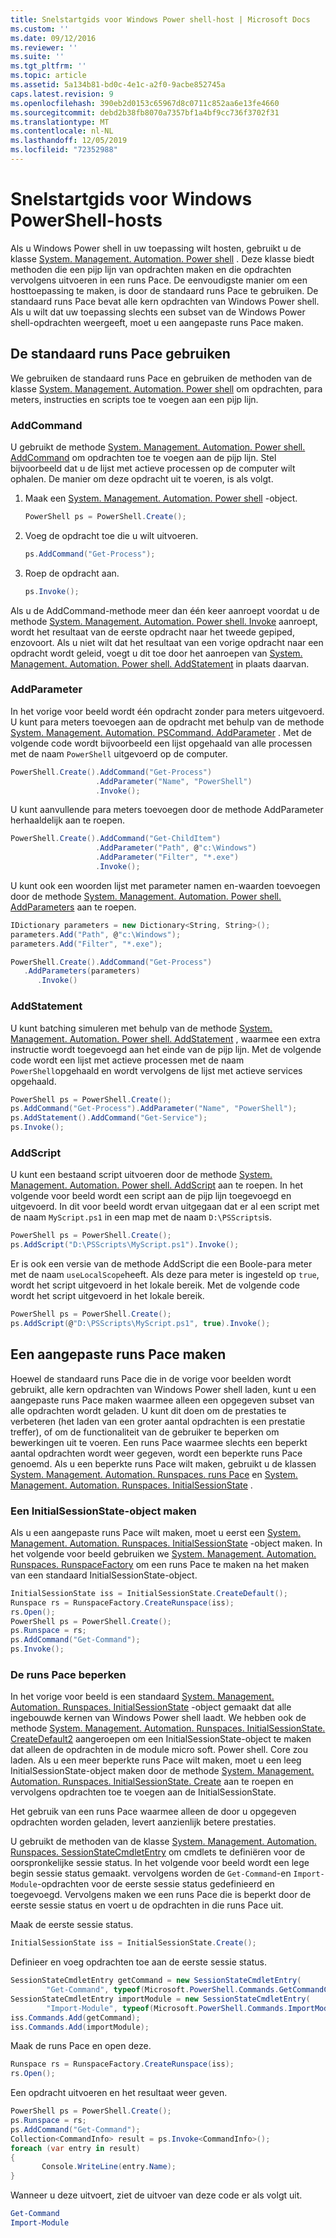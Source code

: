 ```yaml
---
title: Snelstartgids voor Windows Power shell-host | Microsoft Docs
ms.custom: ''
ms.date: 09/12/2016
ms.reviewer: ''
ms.suite: ''
ms.tgt_pltfrm: ''
ms.topic: article
ms.assetid: 5a134b81-bd0c-4e1c-a2f0-9acbe852745a
caps.latest.revision: 9
ms.openlocfilehash: 390eb2d0153c65967d8c0711c852aa6e13fe4660
ms.sourcegitcommit: debd2b38fb8070a7357bf1a4bf9cc736f3702f31
ms.translationtype: MT
ms.contentlocale: nl-NL
ms.lasthandoff: 12/05/2019
ms.locfileid: "72352988"
---
```

# <a name="windows-powershell-host-quickstart"></a>Snelstartgids voor Windows PowerShell-hosts

Als u Windows Power shell in uw toepassing wilt hosten, gebruikt u de klasse [System. Management. Automation. Power shell](/dotnet/api/System.Management.Automation.PowerShell) .
Deze klasse biedt methoden die een pijp lijn van opdrachten maken en die opdrachten vervolgens uitvoeren in een runs Pace.
De eenvoudigste manier om een hosttoepassing te maken, is door de standaard runs Pace te gebruiken.
De standaard runs Pace bevat alle kern opdrachten van Windows Power shell.
Als u wilt dat uw toepassing slechts een subset van de Windows Power shell-opdrachten weergeeft, moet u een aangepaste runs Pace maken.

## <a name="using-the-default-runspace"></a>De standaard runs Pace gebruiken

We gebruiken de standaard runs Pace en gebruiken de methoden van de klasse [System. Management. Automation. Power shell](/dotnet/api/System.Management.Automation.PowerShell) om opdrachten, para meters, instructies en scripts toe te voegen aan een pijp lijn.

### <a name="addcommand"></a>AddCommand

U gebruikt de methode [System. Management. Automation. Power shell. AddCommand](/dotnet/api/System.Management.Automation.PowerShell.AddCommand) om opdrachten toe te voegen aan de pijp lijn.
Stel bijvoorbeeld dat u de lijst met actieve processen op de computer wilt ophalen.
De manier om deze opdracht uit te voeren, is als volgt.

1. Maak een [System. Management. Automation. Power shell](/dotnet/api/System.Management.Automation.PowerShell) -object.

   ```csharp
   PowerShell ps = PowerShell.Create();
   ```

2. Voeg de opdracht toe die u wilt uitvoeren.

   ```csharp
   ps.AddCommand("Get-Process");
   ```

3. Roep de opdracht aan.

   ```csharp
   ps.Invoke();
   ```

Als u de AddCommand-methode meer dan één keer aanroept voordat u de methode [System. Management. Automation. Power shell. Invoke](/dotnet/api/System.Management.Automation.PowerShell.Invoke) aanroept, wordt het resultaat van de eerste opdracht naar het tweede gepiped, enzovoort.
Als u niet wilt dat het resultaat van een vorige opdracht naar een opdracht wordt geleid, voegt u dit toe door het aanroepen van [System. Management. Automation. Power shell. AddStatement](/dotnet/api/System.Management.Automation.PowerShell.AddStatement) in plaats daarvan.

### <a name="addparameter"></a>AddParameter

In het vorige voor beeld wordt één opdracht zonder para meters uitgevoerd.
U kunt para meters toevoegen aan de opdracht met behulp van de methode [System. Management. Automation. PSCommand. AddParameter](/dotnet/api/System.Management.Automation.PSCommand.AddParameter) .
Met de volgende code wordt bijvoorbeeld een lijst opgehaald van alle processen met de naam `PowerShell` uitgevoerd op de computer.

```csharp
PowerShell.Create().AddCommand("Get-Process")
                   .AddParameter("Name", "PowerShell")
                   .Invoke();
```

U kunt aanvullende para meters toevoegen door de methode AddParameter herhaaldelijk aan te roepen.

```csharp                   
PowerShell.Create().AddCommand("Get-ChildItem")
                   .AddParameter("Path", @"c:\Windows")
                   .AddParameter("Filter", "*.exe")
                   .Invoke();
```

U kunt ook een woorden lijst met parameter namen en-waarden toevoegen door de methode [System. Management. Automation. Power shell. AddParameters](/dotnet/api/System.Management.Automation.PowerShell.AddParameters) aan te roepen.

```csharp
IDictionary parameters = new Dictionary<String, String>();
parameters.Add("Path", @"c:\Windows");
parameters.Add("Filter", "*.exe");

PowerShell.Create().AddCommand("Get-Process")
   .AddParameters(parameters)
      .Invoke()

```

### <a name="addstatement"></a>AddStatement

U kunt batching simuleren met behulp van de methode [System. Management. Automation. Power shell. AddStatement](/dotnet/api/System.Management.Automation.PowerShell.AddStatement) , waarmee een extra instructie wordt toegevoegd aan het einde van de pijp lijn.
Met de volgende code wordt een lijst met actieve processen met de naam `PowerShell`opgehaald en wordt vervolgens de lijst met actieve services opgehaald.

```csharp
PowerShell ps = PowerShell.Create();
ps.AddCommand("Get-Process").AddParameter("Name", "PowerShell");
ps.AddStatement().AddCommand("Get-Service");
ps.Invoke();
```

### <a name="addscript"></a>AddScript

U kunt een bestaand script uitvoeren door de methode [System. Management. Automation. Power shell. AddScript](/dotnet/api/System.Management.Automation.PowerShell.AddScript) aan te roepen.
In het volgende voor beeld wordt een script aan de pijp lijn toegevoegd en uitgevoerd.
In dit voor beeld wordt ervan uitgegaan dat er al een script met de naam `MyScript.ps1` in een map met de naam `D:\PSScripts`is.

```csharp
PowerShell ps = PowerShell.Create();
ps.AddScript("D:\PSScripts\MyScript.ps1").Invoke();
```

Er is ook een versie van de methode AddScript die een Boole-para meter met de naam `useLocalScope`heeft.
Als deze para meter is ingesteld op `true`, wordt het script uitgevoerd in het lokale bereik.
Met de volgende code wordt het script uitgevoerd in het lokale bereik.

```csharp
PowerShell ps = PowerShell.Create();
ps.AddScript(@"D:\PSScripts\MyScript.ps1", true).Invoke();
```

## <a name="creating-a-custom-runspace"></a>Een aangepaste runs Pace maken

Hoewel de standaard runs Pace die in de vorige voor beelden wordt gebruikt, alle kern opdrachten van Windows Power shell laden, kunt u een aangepaste runs Pace maken waarmee alleen een opgegeven subset van alle opdrachten wordt geladen.
U kunt dit doen om de prestaties te verbeteren (het laden van een groter aantal opdrachten is een prestatie treffer), of om de functionaliteit van de gebruiker te beperken om bewerkingen uit te voeren.
Een runs Pace waarmee slechts een beperkt aantal opdrachten wordt weer gegeven, wordt een beperkte runs Pace genoemd.
Als u een beperkte runs Pace wilt maken, gebruikt u de klassen [System. Management. Automation. Runspaces. runs Pace](/dotnet/api/System.Management.Automation.Runspaces.Runspace) en [System. Management. Automation. Runspaces. InitialSessionState](/dotnet/api/System.Management.Automation.Runspaces.InitialSessionState) .

### <a name="creating-an-initialsessionstate-object"></a>Een InitialSessionState-object maken

Als u een aangepaste runs Pace wilt maken, moet u eerst een [System. Management. Automation. Runspaces. InitialSessionState](/dotnet/api/System.Management.Automation.Runspaces.InitialSessionState) -object maken.
In het volgende voor beeld gebruiken we [System. Management. Automation. Runspaces. RunspaceFactory](/dotnet/api/System.Management.Automation.Runspaces.RunspaceFactory) om een runs Pace te maken na het maken van een standaard InitialSessionState-object.

```csharp
InitialSessionState iss = InitialSessionState.CreateDefault();
Runspace rs = RunspaceFactory.CreateRunspace(iss);
rs.Open();
PowerShell ps = PowerShell.Create();
ps.Runspace = rs;
ps.AddCommand("Get-Command");
ps.Invoke();
```

### <a name="constraining-the-runspace"></a>De runs Pace beperken

In het vorige voor beeld is een standaard [System. Management. Automation. Runspaces. InitialSessionState](/dotnet/api/System.Management.Automation.Runspaces.InitialSessionState) -object gemaakt dat alle ingebouwde kernen van Windows Power shell laadt.
We hebben ook de methode [System. Management. Automation. Runspaces. InitialSessionState. CreateDefault2](/dotnet/api/System.Management.Automation.Runspaces.InitialSessionState.CreateDefault2) aangeroepen om een InitialSessionState-object te maken dat alleen de opdrachten in de module micro soft. Power shell. Core zou laden.
Als u een meer beperkte runs Pace wilt maken, moet u een leeg InitialSessionState-object maken door de methode [System. Management. Automation. Runspaces. InitialSessionState. Create](/dotnet/api/System.Management.Automation.Runspaces.InitialSessionState.Create) aan te roepen en vervolgens opdrachten toe te voegen aan de InitialSessionState.

Het gebruik van een runs Pace waarmee alleen de door u opgegeven opdrachten worden geladen, levert aanzienlijk betere prestaties.

U gebruikt de methoden van de klasse [System. Management. Automation. Runspaces. SessionStateCmdletEntry](/dotnet/api/System.Management.Automation.Runspaces.SessionStateCmdletEntry) om cmdlets te definiëren voor de oorspronkelijke sessie status.
In het volgende voor beeld wordt een lege begin sessie status gemaakt. vervolgens worden de `Get-Command`-en `Import-Module`-opdrachten voor de eerste sessie status gedefinieerd en toegevoegd.
Vervolgens maken we een runs Pace die is beperkt door de eerste sessie status en voert u de opdrachten in die runs Pace uit.

Maak de eerste sessie status.

```csharp
InitialSessionState iss = InitialSessionState.Create();
```

Definieer en voeg opdrachten toe aan de eerste sessie status.

```csharp
SessionStateCmdletEntry getCommand = new SessionStateCmdletEntry(
        "Get-Command", typeof(Microsoft.PowerShell.Commands.GetCommandCommand), "");
SessionStateCmdletEntry importModule = new SessionStateCmdletEntry(
        "Import-Module", typeof(Microsoft.PowerShell.Commands.ImportModuleCommand), "");
iss.Commands.Add(getCommand);
iss.Commands.Add(importModule);
```

Maak de runs Pace en open deze.

```csharp
Runspace rs = RunspaceFactory.CreateRunspace(iss);
rs.Open();
```

Een opdracht uitvoeren en het resultaat weer geven.

```csharp
PowerShell ps = PowerShell.Create();
ps.Runspace = rs;
ps.AddCommand("Get-Command");
Collection<CommandInfo> result = ps.Invoke<CommandInfo>();
foreach (var entry in result)
{
       Console.WriteLine(entry.Name);
}
```

Wanneer u deze uitvoert, ziet de uitvoer van deze code er als volgt uit.

```powershell
Get-Command
Import-Module
```
